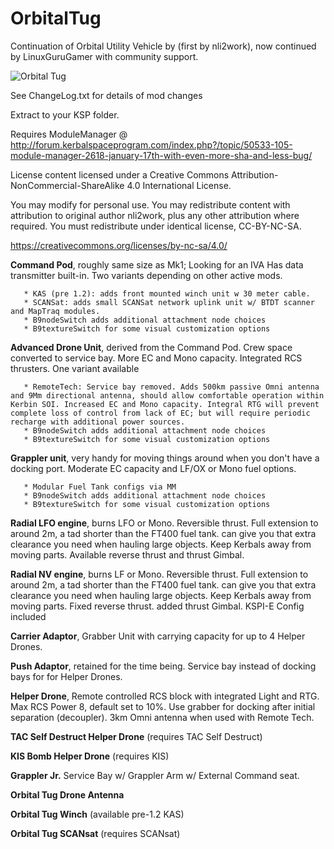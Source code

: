 # OrbitalTug
Continuation of Orbital Utility Vehicle by (first by nli2work), now continued by
LinuxGuruGamer with community support.

![Orbital Tug](https://raw.githubusercontent.com/zer0Kerbal/OrbitalTug/master/marketingimages/OrbitalTugVanityPlate.jpg "Orbital Tug")

See ChangeLog.txt for details of mod changes

Extract to your KSP folder.

Requires 
ModuleManager @ http://forum.kerbalspaceprogram.com/index.php?/topic/50533-105-module-manager-2618-january-17th-with-even-more-sha-and-less-bug/

License
content licensed under a Creative Commons Attribution-NonCommercial-ShareAlike 4.0 International License.

You may modify for personal use. You may redistribute content with attribution to original author nli2work, plus any other attribution where required. You must redistribute under identical license, CC-BY-NC-SA. 

https://creativecommons.org/licenses/by-nc-sa/4.0/



**Command Pod**, roughly same size as Mk1; Looking for an IVA Has data transmitter built-in. Two variants depending on other active mods.

       * KAS (pre 1.2): adds front mounted winch unit w 30 meter cable.
       * SCANSat: adds small SCANSat network uplink unit w/ BTDT scanner and MapTraq modules.
       * B9nodeSwitch adds additional attachment node choices
       * B9textureSwitch for some visual customization options

**Advanced Drone Unit**, derived from the Command Pod. Crew space converted to service bay. More EC and Mono capacity. Integrated RCS thrusters. One variant available

       * RemoteTech: Service bay removed. Adds 500km passive Omni antenna and 9Mm directional antenna, should allow comfortable operation within Kerbin SOI. Increased EC and Mono capacity. Integral RTG will prevent complete loss of control from lack of EC; but will require periodic recharge with additional power sources.
       * B9nodeSwitch adds additional attachment node choices
       * B9textureSwitch for some visual customization options

**Grappler unit**, very handy for moving things around when you don't have a docking port. Moderate EC capacity and LF/OX or Mono fuel options.

       * Modular Fuel Tank configs via MM 
       * B9nodeSwitch adds additional attachment node choices
       * B9textureSwitch for some visual customization options
       
**Radial LFO engine**, burns LFO or Mono. Reversible thrust. Full extension to around 2m, a tad shorter than the FT400 fuel tank. can give you that extra clearance you need when hauling large objects. Keep Kerbals away from moving parts. Available reverse thrust and thrust Gimbal.

**Radial NV engine**, burns LF or Mono. Reversible thrust. Full extension to around 2m, a tad shorter than the FT400 fuel tank. can give you that extra clearance you need when hauling large objects. Keep Kerbals away from moving parts. Fixed reverse thrust. added thrust Gimbal. KSPI-E Config included

**Carrier Adaptor**, Grabber Unit with carrying capacity for up to 4 Helper Drones.

**Push Adaptor**, retained for the time being. Service bay instead of docking bays for for Helper Drones.

**Helper Drone**, Remote controlled RCS block with integrated Light and RTG. Max RCS Power 8, default set to 10%. Use grabber for docking after initial separation (decoupler). 3km Omni antenna when used with Remote Tech.

**TAC Self Destruct Helper Drone** (requires TAC Self Destruct)

**KIS Bomb Helper Drone** (requires KIS)

**Grappler Jr.** Service Bay w/ Grappler Arm w/ External Command seat.

**Orbital Tug Drone Antenna**

**Orbital Tug Winch** (available pre-1.2 KAS)

**Orbital Tug SCANsat** (requires SCANsat)

